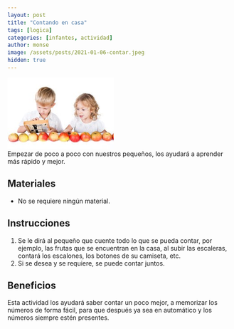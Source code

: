 ```yaml
---
layout: post
title: "Contando en casa"
tags: [logica]
categories: [infantes, actividad]
author: monse
image: /assets/posts/2021-01-06-contar.jpeg
hidden: true
---
```

![Actividad de contar](/assets/posts/2021-01-06-contar.jpeg)<br/> 
Empezar de poco a poco con nuestros pequeños, los ayudará a aprender más rápido y mejor. 
 
## Materiales 
- No se requiere ningún material.

## Instrucciones 
1. Se le dirá al pequeño que cuente todo lo que se pueda contar, por ejemplo, las frutas que se encuentran en la casa, al subir las escaleras, contará los escalones, los botones de su camiseta, etc. 
2. Si se desea y se requiere, se puede contar juntos. 

## Beneficios 
Esta actividad los ayudará saber contar un poco mejor, a memorizar los números de forma fácil, para que después ya sea en automático y los números siempre estén presentes. 